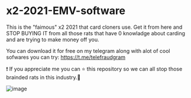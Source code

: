 # x2-2021-EMV-software

This is the "faimous" x2 2021 that card cloners use. Get it from here and STOP BUYING IT from all those rats that have 0 knowladge about carding and are trying to make money off you.

You can download it for free on my telegram along with alot of cool sofwares you can try: https://t.me/telefraudgram

❗ If you appreciate me you can ⭐ this repository so we can all stop those brainded rats in this industry.💓

![image](https://github.com/user-attachments/assets/39ab29f5-a7b4-4b69-ab07-5eca9dc6e370)

